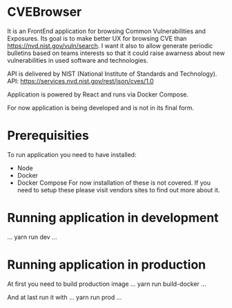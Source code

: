 # CVEBrowser
It is an FrontEnd application for browsing Common Vulnerabilities and Exposures. Its goal is to make better UX for browsing CVE than https://nvd.nist.gov/vuln/search. I want it also to allow generate periodic bulletins based on teams interests so that it could raise awarness about new vulnerabilities in used software and technologies.

API is delivered by NIST (National Institute of Standards and Technology).
API: https://services.nvd.nist.gov/rest/json/cves/1.0 

Application is powered by React and runs via Docker Compose.

For now application is being developed and is not in its final form.

# Prerequisities
To run application you need to have installed:
 - Node
 - Docker
 - Docker Compose
For now installation of these is not covered. If you need to setup these please visit vendors sites to find out more about it.

# Running application in development
...
yarn run dev
...

# Running application in production
At first you need to build production image
...
yarn run build-docker
...

And at last run it with
...
yarn run prod
...